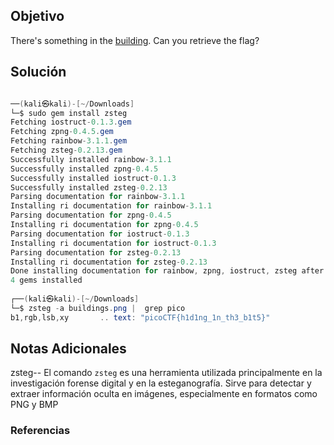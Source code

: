 ## Objetivo 

There's something in the [building](https://jupiter.challenges.picoctf.org/static/011955b303f293d60c8116e6a4c5c84f/buildings.png). Can you retrieve the flag?

## Solución  
```java 

──(kali㉿kali)-[~/Downloads]
└─$ sudo gem install zsteg                          
Fetching iostruct-0.1.3.gem
Fetching zpng-0.4.5.gem
Fetching rainbow-3.1.1.gem
Fetching zsteg-0.2.13.gem
Successfully installed rainbow-3.1.1
Successfully installed zpng-0.4.5
Successfully installed iostruct-0.1.3
Successfully installed zsteg-0.2.13
Parsing documentation for rainbow-3.1.1
Installing ri documentation for rainbow-3.1.1
Parsing documentation for zpng-0.4.5
Installing ri documentation for zpng-0.4.5
Parsing documentation for iostruct-0.1.3
Installing ri documentation for iostruct-0.1.3
Parsing documentation for zsteg-0.2.13
Installing ri documentation for zsteg-0.2.13
Done installing documentation for rainbow, zpng, iostruct, zsteg after 1 seconds
4 gems installed
                                                                                                                   
┌──(kali㉿kali)-[~/Downloads]
└─$ zsteg -a buildings.png |  grep pico                                                 
b1,rgb,lsb,xy       .. text: "picoCTF{h1d1ng_1n_th3_b1t5}"

```

## Notas Adicionales 

zsteg-- El comando `zsteg` es una herramienta utilizada principalmente en la investigación forense digital y en la esteganografía. Sirve para detectar y extraer información oculta en imágenes, especialmente en formatos como PNG y BMP

### Referencias